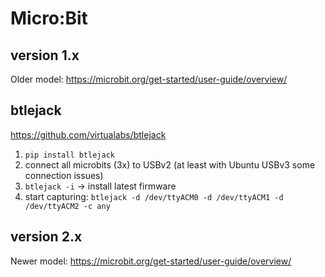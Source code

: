 # Micro:Bit

## version 1.x
Older model: https://microbit.org/get-started/user-guide/overview/

## btlejack
https://github.com/virtualabs/btlejack

1. `pip install btlejack`
1. connect all microbits (3x) to USBv2 (at least with Ubuntu USBv3 some connection issues)
1. `btlejack -i` -> install latest firmware
1. start capturing: `btlejack -d /dev/ttyACM0 -d /dev/ttyACM1 -d /dev/ttyACM2 -c any` 

## version 2.x
Newer model: https://microbit.org/get-started/user-guide/overview/
